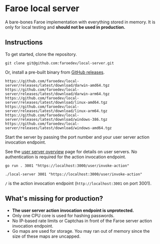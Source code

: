 # Faroe local server

A bare-bones Faroe implementation with everything stored in memory. It is only for local testing and **should not be used in production.**

## Instructions

To get started, clone the repository.

```
git clone git@github.com:faroedev/local-server.git
```

Or, install a pre-built binary from [GitHub releases](https://github.com/faroedev/local-server/releases/latest).

```
https://github.com/faroedev/local-server/releases/latest/download/darwin-amd64.tgz
https://github.com/faroedev/local-server/releases/latest/download/darwin-arm64.tgz
https://github.com/faroedev/local-server/releases/latest/download/linux-amd64.tgz
https://github.com/faroedev/local-server/releases/latest/download/linux-arm64.tgz
https://github.com/faroedev/local-server/releases/latest/download/windows-386.tgz
https://github.com/faroedev/local-server/releases/latest/download/windows-amd64.tgz
```

Start the server by passing the port number and your user server action invocation endpoint.

See the [user server overview](/user-server/overview) page for details on user servers. No authentication is required for the action invocation endpoint.

```
go run . 3001 "https://localhost:3000/user/invoke-action"

./local-server 3001 "https://localhost:3000/user/invoke-action"
```

`/` is the action invocation endpoint (`http://localhost:3001` on port 3001).

## What's missing for production?

-   **The user server action invocation endpoint is unprotected.**
-   Only one CPU core is used for hashing passwords.
-   No IP-based rate limits or Captchas in front of the Faroe server action invocation endpoint.
-   Go maps are used for storage. You may ran out of memory since the size of these maps are uncapped.
